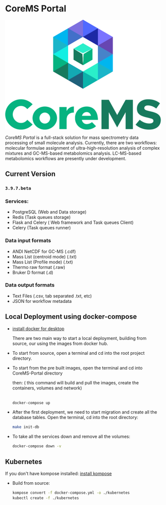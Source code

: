 # CoreMS Portal

![CoreMS Logo](web/app/static/images/CoreMS.COLOR.png)  

*CoreMS Portal* is a full-stack solution for mass spectrometry data processing of small molecule analysis. Currently, there are two workflows: molecular formulae assignment of ultra-high-resolution analysis of complex mixtures and GC-MS-based metabolomics analysis. LC-MS-based metabolomics workflows are presently under development.


## Current Version

### `3.9.7.beta`

### Services:

- PostgreSQL (Web and Data storage)
- Redis (Task queues storage) 
- Flask and Celery ( Web framework and Task queues Client)
- Celery (Task queues runner)

### Data input formats

- ANDI NetCDF for GC-MS (.cdf)
- Mass List (centroid mode) (.txt)
- Mass List (Profile mode) (.txt)
- Thermo raw format (.raw)
- Bruker D format (.d)

### Data output formats

- Text Files (.csv, tab separated .txt, etc)
- JSON for workflow metadata

## Local Deployment using docker-compose

- [install docker for desktop](https://hub.docker.com/?overlay=onboarding)

  There are two main way to start a local deployment, building from source, our using the images from docker hub.
   
 - To start from source, open a terminal and cd into the root project directory. 

 - To start from the pre built images, open the terminal and cd into CoreMS-Portal directory
 
   then: ( this command will build and pull the images, create the containers, volumes and network)
     
     ```bash

     docker-compose up
   
     ```

- After the first deployment, we need to start migration and create all the database tables. Open the terminal, cd into the root directory:

    ```bash
    make init-db

    ```

- To take all the services down and remove all the volumes:
    
    ```bash
    docker-compose down -v

    ```

## Kubernetes 

If you don't have kompose installed: [install kompose](https://kompose.io/setup/)

- Build from source:

    ```bash
    kompose convert -f docker-compose.yml -o ./kubernetes
	kubectl create -f ./kubernetes
    
    ```
    
